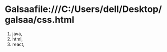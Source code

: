 # Galsaafile:///C:/Users/dell/Desktop/galsaa/css.html

<html>
  <head>
    <style>
      p.ex1 {
        border: 1px solid black;
        outline-style: solid;
        outline-color: red;
        outline-width: thin;
      }
      p.ex2 {
        border: 1px solid black;
        outline-style: solid;
        outline-color: red;
        outline-width: medium;
      }
      p.ex3 {
        border: 1px solid black;
        outline-style: solid;
        outline-color: red;
        outline-width: thick;
      }
      p.ex4 {
        border: 1px solid black;
        outline-style: solid;
        outline-color: red;
        outline-width: 6px;
      }
    </style>
  </head>

  <body>
    <ol>
      <li>java,</li>
      <li>html,</li>
      <li>react,</li>
    </ol>
  </body>
</html>
